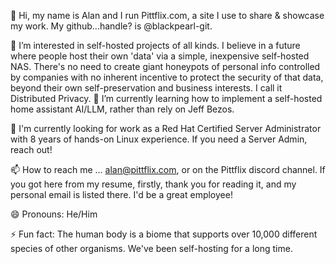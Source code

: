 👋 Hi, my name is Alan and I run Pittflix.com, a site I use to share & showcase my work. My github...handle? is @blackpearl-git.

👀 I’m interested in self-hosted projects of all kinds. I believe in a future where people host their own 'data' via a simple, inexpensive self-hosted NAS. There's no need to create giant honeypots of personal info controlled by companies with no inherent incentive to protect the security of that data, beyond their own self-preservation and business interests. I call it Distributed Privacy.   🌱 I’m currently learning how to implement a self-hosted home assistant AI/LLM, rather than rely on Jeff Bezos. 

💞️ I'm currently looking for work as a Red Hat Certified Server Administrator with 8 years of hands-on Linux experience. If you need a Server Admin, reach out!

📫 How to reach me ... alan@pittflix.com, or on the Pittflix discord channel. If you got here from my resume, firstly, thank you for reading it, and my personal email is listed there. I'd be a great employee! 

😄 Pronouns: He/Him

⚡ Fun fact: The human body is a biome that supports over 10,000 different species of other organisms. We've been self-hosting for a long time.
